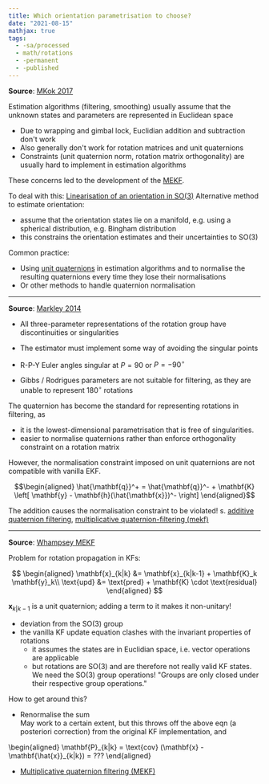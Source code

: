 ```yaml
---
title: Which orientation parametrisation to choose?
date: "2021-08-15"
mathjax: true
tags:
  - -sa/processed
  - math/rotations
  - -permanent
  - -published
---
```


**Source**: [MKok 2017](../studienarbeit/mkok-2017.md)

Estimation algorithms (filtering, smoothing) usually assume that the unknown states and parameters are represented in Euclidean space

*   Due to wrapping and gimbal lock, Euclidian addition and subtraction don't work
*   Also generally don't work for rotation matrices and unit quaternions
*   Constraints (unit quaternion norm, rotation matrix orthogonality) are usually hard to implement in estimation algorithms

These concerns led to the development of the [MEKF](../studienarbeit/50.4.2-multiplicative-quaternion-filtering-mekf.md).

To deal with this: [Linearisation of an orientation in SO(3)](../studienarbeit/linearisation-of-an-orientation-in-so-3.md)
Alternative method to estimate orientation:

*   assume that the orientation states lie on a manifold, e.g. using a spherical distribution, e.g. Bingham distribution
*   this constrains the orientation estimates and their uncertainties to SO(3)

Common practice:

*   Using [unit quaternions](rotations/unit-quaternions.md) in estimation algorithms and to normalise the resulting quaternions every time they lose their normalisations
*   Or other methods to handle quaternion normalisation

* * *

**Source**: [Markley 2014](../studienarbeit/markley-2014.md)

*   All three-parameter representations of the rotation group have discontinuities or singularities
*   The estimator must implement some way of avoiding the singular points

*   R-P-Y Euler angles singular at $P = 90$ or $P=-90^\circ$
*   Gibbs / Rodrigues parameters are not suitable for filtering, as they are unable to represent $180^\circ$ rotations

The quaternion has become the standard for representing rotations in filtering, as

*   it is the lowest-dimensional parametrisation that is free of singularities.
*   easier to normalise quaternions rather than enforce orthogonality constraint on a rotation matrix

However, the normalisation constraint imposed on unit quaternions are not compatible with vanilla EKF.

$$\begin{aligned}
\hat{\mathbf{q}}^+
	= \hat{\mathbf{q}}^-
		+ \mathbf{K} \left[ \mathbf{y} - \mathbf{h}(\hat{\mathbf{x}})^- \right]
\end{aligned}$$

The addition causes the normalisation constraint to be violated!
s. [additive quaternion filtering](../studienarbeit/50.4.1-additive-quaternion-filtering.md), [multiplicative quaternion-filtering (mekf)](../studienarbeit/50.4.2-multiplicative-quaternion-filtering-mekf.md)

* * *

**Source**: [Whampsey MEKF](../studienarbeit/whampsey-mekf.md)

Problem for rotation propagation in KFs:

$$
\begin{aligned}
\mathbf{x}_{k|k} &= \mathbf{x}_{k|k-1} + \mathbf{K}_k \mathbf{y}_k\\
\text{upd} &= \text{pred} + \mathbf{K} \cdot \text{residual}
\end{aligned}
$$

$\mathbf{x}_{k|k-1}$ is a unit quaternion; adding a term to it makes it non-unitary!

*   deviation from the SO(3) group
*   the vanilla KF update equation clashes with the invariant properties of rotations
    *   it assumes the states are in Euclidian space, i.e. vector operations are applicable
    *   but rotations are SO(3) and are therefore not really valid KF states. We need the SO(3) group operations!
        "Groups are only closed under their respective group operations."

How to get around this?

*   Renormalise the sum  
    May work to a certain extent, but this throws off the above eqn (a posteriori correction) from the original KF implementation, and

<div class="math math-block">
	\begin{aligned}
\mathbf{P}_{k|k} = \text{cov} (\mathbf{x} - \mathbf{\hat{x}}_{k|k}) = ???
\end{aligned}
</div>

*   [Multiplicative quaternion filtering (MEKF)](../studienarbeit/50.4.2-multiplicative-quaternion-filtering-mekf.md)

